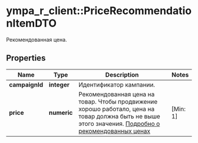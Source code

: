 # ympa_r_client::PriceRecommendationItemDTO

Рекомендованная цена.

## Properties
Name | Type | Description | Notes
------------ | ------------- | ------------- | -------------
**campaignId** | **integer** | Идентификатор кампании. | 
**price** | **numeric** | Рекомендованная цена на товар. Чтобы продвижение хорошо работало, цена на товар должна быть не выше этого значения. [Подробно о рекомендованных ценах](https://yandex.ru/support/marketplace/marketing/campaigns.html#prices)  | [Min: 1] 


